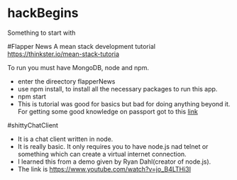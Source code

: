 # hackBegins
Something to start with


#Flapper News
A mean stack development tutorial 
https://thinkster.io/mean-stack-tutoria

To run you must have MongoDB, node and npm.
* enter the direectory flapperNews
* use npm install, to install all the necessary packages to run this app.
* npm start
* This is tutorial was good for basics but bad for doing anything beyond it. For getting some good knowledge on passport got to this [link](https://scotch.io/tutorials/easy-node-authentication-setup-and-local)

#shittyChatClient
* It is a chat client written in node.
* It is really basic. It only requires you to have node.js nad telnet or something which can create a virtual internet connection.
* I learned this from a demo given by Ryan Dahl(creator of node.js).
* The link is https://www.youtube.com/watch?v=jo_B4LTHi3I
